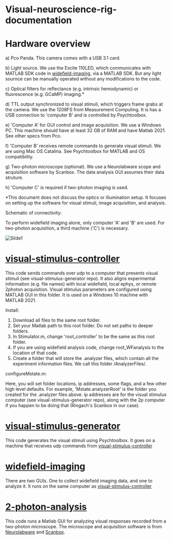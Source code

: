 # Visual-neuroscience-rig-documentation


# Hardware overview
a)	Pco Panda.  This camera comes with a USB 3.1 card.

b)	Light source. We use the Excite 110LED, which communicates with MATLAB SDK code in [widefield-imaging](https://github.com/inauhaus/visual-stimulus-controller), via a MATLAB SDK. But any light sournce can be manually operated without any modifications to the code.  

c)	Optical filters for reflectance (e.g. intrinsic hemodynamic) or fluorescence (e.g. GCaMP) imaging.*

d)	TTL output synchronized to visual stimuli, which triggers frame grabs at the camera. We use the 1208FS from Measurement Computing.  It is has a USB connection to 'computer B' and is controlled by Psychtoolbox.

e)	'Computer A' for GUI control and image acquisition.  We use a Windows PC.  This machine should have at least 32 GB of RAM and have Matlab 2021.  See other specs from Pco.

f)  'Computer B' receives remote commands to generate visual stimuli. We are using Mac OS Catalina.  See Psychtoolbox for MATLAB and OS compatibility. 

g)  Two-photon microscope (optional).  We use a Neurolabware scope and acquisition software by Scanbox.  The data analysis GUI assumes their data struture.

h)  'Computer C' is required if two-photon imaging is used.

*This document does not discuss the optics or illumination setup. It focuses on setting up the software for visual stimuli, image acquisition, and analysis.


Schematic of connectivity:

To perform widefield imaging alone, only computer 'A' and 'B' are used.  For two-photon acquisition, a third machine ('C') is necessary.

![Slide1](https://user-images.githubusercontent.com/13107530/145627782-aee2ca0b-4889-453e-992b-73eba64d8565.jpeg)

# [visual-stimulus-controller](https://github.com/inauhaus/visual-stimulus-controller)
This code sends commands over udp to a computer that presents visual stimuli (see visual-stimulus-generator repo). It also aligns experimental information (e.g. file names) with local widefield, local ephys, or remote 2photon acquisition. Visual stimulus parameters are configured using MATLAB GUI in this folder.  It is used on a Windows 10 machine with MATLAB 2021.

Install:

1) Download all files to the same root folder.
2) Set your Matlab path to this root folder. Do not set paths to deeper folders.
3) In Stimulator.m, change 'root_controller' to be the same as this root folder.
4) If you are using widefield analysis code, change root_WFanalysis to the location of that code. 
5) Create a folder that will store the .analyzer files, which contain all the experiment information files.  We call this folder /AnalyzerFiles/.  

configureMstate.m: 

Here, you will set folder locations, ip addresses, some flags, and a few other high level defaults. For example, 'Mstate.analyzerRoot' is the folder you created for the .analyzer files above.  ip addresses are for the visual stimulus computer (see visual-stimulus-generator repo), along with the 2p computer if you happen to be doing that (Ringach's Scanbox in our case).


# [visual-stimulus-generator](https://github.com/inauhaus/visual-stimulus-generator)

This code generates the visual stimuli using Psychtoolbox. It goes on a machine that receives udp commands from [visual-stimulus-controller](https://github.com/inauhaus/visual-stimulus-controller)

# [widefield-imaging](https://github.com/inauhaus/widefield-imaging)

There are two GUIs. One to collect widefield imaging data, and one to analyze it. It runs on the same computer as [visual-stimulus-controller](https://github.com/inauhaus/visual-stimulus-controller)

# [2-photon-analysis](https://github.com/inauhaus/2-photon-analysis)
This code runs a Matlab GUI for analyzing visual responses recorded from a two-photon microscope. The microscope and acquisition software is from [Neurolabware](http://neurolabware.com/) and [Scanbox](https://scanbox.org/tag/ringach/). 


